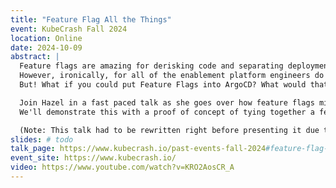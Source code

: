 ```yaml
---
title: "Feature Flag All the Things"
event: KubeCrash Fall 2024
location: Online
date: 2024-10-09
abstract: |
  Feature flags are amazing for derisking code and separating deployments from releases!
  However, ironically, for all of the enablement platform engineers do to build continuous delivery, our own infrastructure rarely gets to benefit.
  But! What if you could put Feature Flags into ArgoCD? What would that look like? How would it work?

  Join Hazel in a fast paced talk as she goes over how feature flags might work for infrastructure and how one can integrate them into ArgoCD.
  We'll demonstrate this with a proof of concept of tying together a feature flag for the frontend, backend, and infrastructure in a seamless way.

  (Note: This talk had to be rewritten right before presenting it due to the demo completely breaking...)
slides: # todo
talk_page: https://www.kubecrash.io/past-events-fall-2024#feature-flag-all-the-things
event_site: https://www.kubecrash.io/
video: https://www.youtube.com/watch?v=KRO2AosCR_A
---
```


